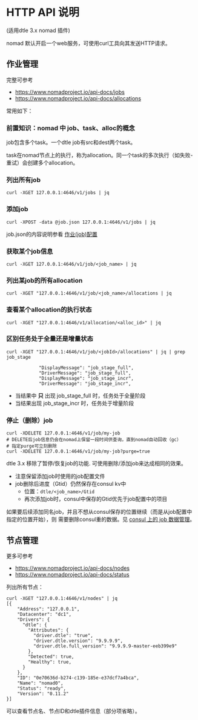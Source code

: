 # HTTP API 说明

(适用dtle 3.x nomad 插件)

nomad 默认开启一个web服务，可使用curl工具向其发送HTTP请求。

## 作业管理

完整可参考
- https://www.nomadproject.io/api-docs/jobs
- https://www.nomadproject.io/api-docs/allocations

常用如下：

### 前置知识：nomad 中 job、task、alloc的概念

job包含多个task。一个dtle job有src和dest两个task。

task在nomad节点上的执行，称为allocation。同一个task的多次执行（如失败-重试）会创建多个allocation。

### 列出所有job
```
curl -XGET 127.0.0.1:4646/v1/jobs | jq
```

### 添加job
```
curl -XPOST -data @job.json 127.0.0.1:4646/v1/jobs | jq
```

job.json的内容说明参看 [作业(job)配置](./4.3_job_configuration.md)

### 获取某个job信息 
```
curl -XGET 127.0.0.1:4646/v1/job/<job_name> | jq
```

### 列出某job的所有allocation
```
curl -XGET "127.0.0.1:4646/v1/job/<job_name>/allocations | jq
```

### 查看某个allocation的执行状态
```
curl -XGET "127.0.0.1:4646/v1/allocation/<alloc_id>" | jq
```

### 区别任务处于全量还是增量状态
```
curl -XGET "127.0.0.1:4646/v1/job/<jobId>/allocations" | jq | grep job_stage
```
```
            "DisplayMessage": "job_stage_full",
            "DriverMessage": "job_stage_full",
            "DisplayMessage": "job_stage_incr",
            "DriverMessage": "job_stage_incr",
```

- 当结果中 **只** 出现 job_stage_full 时，任务处于全量阶段
- 当结果出现 job_stage_incr 时，任务处于增量阶段

### 停止（删除）job
```
curl -XDELETE 127.0.0.1:4646/v1/job/my-job
# DELETE后job信息仍会在nomad上保留一段时间供查询，直到nomad自动回收（gc）
# 指定purge可立刻删除
curl -XDELETE 127.0.0.1:4646/v1/job/my-job?purge=true
```

dtle 3.x 移除了暂停/恢复job的功能. 可使用删除/添加job来达成相同的效果。
- 注意保留添加job时使用的job配置文件
- job删除后进度（Gtid）仍然保存在consul kv中
  - 位置：`dtle/<job_name>/Gtid`
  - 再次添加job时，consul中保存的Gtid优先于job配置中的项目
  
如果要后续添加同名job，并且不想从consul保存的位置继续（而是从job配置中指定的位置开始），则
需要删除consul重的数据。见 [consul 上的 job 数据管理](../3/3.10_consul.md)。

## 节点管理

更多可参考
- https://www.nomadproject.io/api-docs/nodes
- https://www.nomadproject.io/api-docs/status

列出所有节点：

```
curl -XGET "127.0.0.1:4646/v1/nodes" | jq
[{
    "Address": "127.0.0.1",
    "Datacenter": "dc1",
    "Drivers": {
      "dtle": {
        "Attributes": {
          "driver.dtle": "true",
          "driver.dtle.version": "9.9.9.9",
          "driver.dtle.full_version": "9.9.9.9-master-eeb399e9"
        },
        "Detected": true,
        "Healthy": true,
      }
    },
    "ID": "0e70636d-b274-c139-185e-e37dcf7a4bca",
    "Name": "nomad0",
    "Status": "ready",
    "Version": "0.11.2"
}]
```

可以查看节点名、节点ID和dtle插件信息（部分项省略）。
